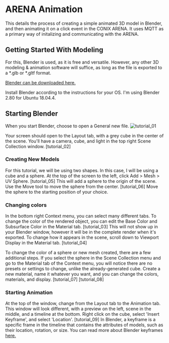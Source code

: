 # ARENA Animation
This details the process of creating a simple animated 3D model in Blender, and then animating it on a click event in the CONIX ARENA. It uses MQTT as a primary way of initalizing and communicating with the ARENA.

## Getting Started With Modeling
For this, Blender is used, as it is free and versatile. However, any other 3D modeling & animation software will suffice, as long as the file is exported to a *.glb or *.gltf format. 

[Blender can be downloaded here.](https://www.blender.org/download/)

Install Blender according to the instructions for your OS. I'm using Blender 2.80 for Ubuntu 18.04.4.

## Starting Blender
When you start Blender, choose to open a General new file. ![tutorial_01](https://github.com/CourtKowaluk/ARENA-Animation/tree/master/images/tutorial_01.png)

Your screen should open to the Layout tab, with a grey cube in the center of the scene. You'll have a camera, cube, and light in the top right Scene Collection window. [tutorial_02]

### Creating New Models
For this tutorial, we will be using two shapes. In this case, I will be using a cube and a sphere. At the top of the screen to the left, click Add > Mesh > UV Sphere. [tutorial_05] This will add a sphere to the origin of the scene. Use the Move tool to move the sphere from the center. [tutorial_06] Move the sphere to the starting position of your choice. 

### Changing colors
In the bottom right Context menu, you can select many different tabs. To change the color of the rendered object, you can edit the Base Color and Subsurface Color in the Material tab. [tutorial_03] This will not show up in your Blender window, however it will be in the complete render when it's exported. To change how it appears in the scene, scroll down to Viewport Display in the Material tab. [tutorial_04]

To change the color of a sphere or new mesh created, there are a few additional steps. If you select the sphere in the Scene Collection menu and go to the Material tab of the Context menu, you will notice there are no presets or settings to change, unlike the already-generated cube. Create a new material, name it whatever you want, and you can change the colors, materials, and display. [tutorial_07] [tutorial_08]

### Starting Animation
At the top of the window, change from the Layout tab to the Animation tab. This window will look different, with a preview on the left, scene in the middle, and a timeline at the bottom. Right click on the cube, select 'Insert Keyframe', and select 'Location'. [tutorial_09] In Blender, a keyframe is a specific frame in the timeline that contains the attributes of models, such as their location, rotation, or size. You can read more about Blender keyframes [here.](https://docs.blender.org/manual/en/latest/animation/keyframes/introduction.html)
